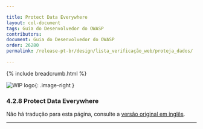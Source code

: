 ```yaml
---

title: Protect Data Everywhere
layout: col-document
tags: Guia do Desenvolvedor do OWASP
contributors:
document: Guia do Desenvolvedor do OWASP
order: 26280
permalink: /release-pt-br/design/lista_verificação_web/proteja_dados/

---
```


{% include breadcrumb.html %}

<style type="text/css">
.image-right {
  height: 180px;
  display: block;
  margin-left: auto;
  margin-right: auto;
  float: right;
}
</style>

![WIP logo](../../../assets/images/dg_wip.png "Trabalho em andamento"){: .image-right }

### 4.2.8 Protect Data Everywhere

Não há tradução para esta página, consulte a [versão original em inglês][release060208].

----

[release060208]: https://github.com/OWASP/www-project-developer-guide/blob/main/draft/06-design/02-web-app-checklist/08-protect-data.md
